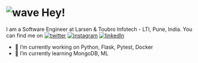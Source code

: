 
# ![wave](https://user-images.githubusercontent.com/42233709/111507257-7ab98e80-8770-11eb-95f1-18616ea73f76.gif) Hey!


I am a Software Engineer at Larsen & Toubro Infotech - LTI, Pune, India. You can find me on
[![twitter](https://user-images.githubusercontent.com/42233709/111503373-b5212c80-876c-11eb-8621-4ccde54eb586.png)]()  [![instagram](https://user-images.githubusercontent.com/42233709/111504483-b69f2480-876d-11eb-97e7-48a1b1fc292b.png)]()  [![linkedIn](https://user-images.githubusercontent.com/42233709/111504540-c9195e00-876d-11eb-9ec3-4619b54530ff.png)](https://www.linkedin.com/in/pooja-gajbhiye-b94a46186)

- 🔭 I’m currently working on Python, Flask, Pytest, Docker
- 🌱 I’m currently learning MongoDB, ML
